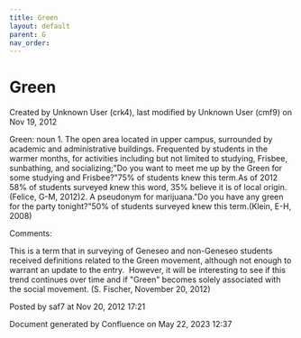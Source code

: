 ```yaml
---
title: Green
layout: default
parent: G
nav_order:
---
```


# Green

Created by  Unknown User (crk4), last modified by  Unknown User (cmf9) on Nov 19, 2012

Green: noun  1. The open area located in upper campus, surrounded by academic and administrative buildings. Frequented by students in the warmer months, for activities including but not limited to studying, Frisbee, sunbathing, and socializing;&quot;Do you want to meet me up by the Green for some studying and Frisbee?&quot;75% of students knew this term.As of 2012 58% of students surveyed knew this word, 35% believe it is of local origin.(Felice, G-M, 2012)2. A pseudonym for marijuana.&quot;Do you have any green for the party tonight?&quot;50% of students surveyed knew this term.(Klein, E-H, 2008)

Comments:

This is a term that in surveying of Geneseo and non-Geneseo students received definitions related to the Green movement, although not enough to warrant an update to the entry.  However, it will be interesting to see if this trend continues over time and if &quot;Green&quot; becomes solely associated with the social movement. (S. Fischer, November 20, 2012)

Posted by saf7 at Nov 20, 2012 17:21

Document generated by Confluence on May 22, 2023 12:37


